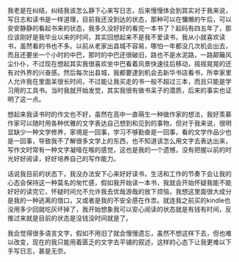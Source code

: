 <!---
{
    "title": "写日志的心态",
    "type": "default",
    "poster": "static/img/2018-09/read-book.jpg",
    "topic": "日常",
    "sticky": false
}
-->

我老是在纠结，纠结我该怎么静下心来写日志，后来慢慢体会到其实对于我来说，写日志和读书是一样道理，目前我还没到达的状态，那种可以在慵懒的午后，可以安安静静的看起书来的状态，我多久没好好的看完一本书了？起码有四五年了，那应该刚好是我毕业以来的时间，其实回想起来不是我不爱读书，我从小就喜欢读书，虽然看的书也不多。以前从老家出县城不容易，哪怕一年都没几次机会出去，而且还要坐一个小时的中巴，那时的中巴还很破旧，路也不是水泥路，一路颠簸风尘仆仆，不过现在想起其实我很喜欢坐中巴看着风景快速往后移动，摇摇晃晃的还有对外界的兴奋感。然后每次出县城，我都要逮到机会去新华书店看书，所幸家里人允许我在里面呆很长时间，不过能让我买走的书一般不超过三本，而且只能是学习用的工具书。当时我就开始发觉，其实我很有做书呆子的潜质，后来的事实也证明了这一点。

想起来我读书时的作文也不好，虽然在高中一直萌生一种做作家的想法，我好羡慕作家可以随时用各种优雅的文字表达自己想到和见到的事物，但对于我来说，很明显缺少一种文学修养，家境是一回事，学习不够勤奋是一回事，看的文学作品少也是一回事，导致我不了解很多文学上的东西，也不知道该怎么用文字去表达出来，写作文时常有一种文字凝噎在喉的感觉，这也是我的一个遗憾，没有把握以前的时光好好阅读，好好培养自己的写作能力。

话说我目前的状态下，我没办法安下心来好好读书，生活和工作的节奏下会让我的心态会保持这一种莫名的匆忙感，假如我开始读一本书，我就会开始怀疑我能不能好好的读完它，怀疑时间允不允许我去优哉游哉的放下烦恼，我想这里面很大成分是我的一种逃离的借口，又或者是我的不安全感在作祟。就连我之前买的kindle也没用多少回就吃灰坏掉了，我开始想象我可以安心阅读的状态就是有钱有时间，反推过来就是目前的状态是没钱没时间就是了。

我会觉得很多语言文字，假如不用旧了就会慢慢遗忘，虽然不想这样下去，但也难以改变，现在的我只能用着匮乏的文字去平铺的叙述，这样的心态下让我更难以下手写日志，甚是无奈。

